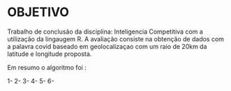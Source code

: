 # OBJETIVO

Trabalho de conclusão da disciplina: Inteligencia Competitiva com a utilização da lingaugem R.
A avaliação consiste na obtenção de dados com a palavra covid baseado em geolocalizaçao com um raio de 20km da latitude e longitude proposta. 

Em resumo o algoritmo foi :


1- 
2-
3-
4-
5-
6-

